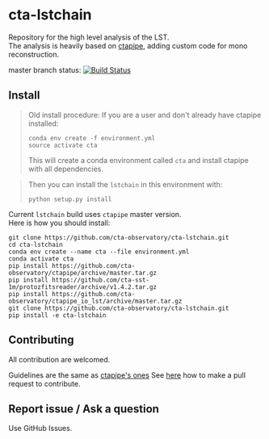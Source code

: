 # cta-lstchain

Repository for the high level analysis of the LST.    
The analysis is heavily based on [ctapipe](https://github.com/cta-observatory/ctapipe), adding custom code for mono reconstruction.

master branch status: [![Build Status](https://travis-ci.org/cta-observatory/cta-lstchain.svg?branch=master)](https://travis-ci.org/cta-observatory/cta-lstchain)

## Install

> Old install procedure:
> If you are a user and don't already have ctapipe installed:
> ```
> conda env create -f environment.yml
> source activate cta
> ```
> This will create a conda environment called `cta` and install ctapipe with all dependencies.

> Then you can install the `lstchain` in this environment with:
> ```
> python setup.py install
> ```

Current `lstchain` build uses `ctapipe` master version.   
Here is how you should install:
```
git clone https://github.com/cta-observatory/cta-lstchain.git
cd cta-lstchain
conda env create --name cta --file environment.yml
conda activate cta
pip install https://github.com/cta-observatory/ctapipe/archive/master.tar.gz
pip install https://github.com/cta-sst-1m/protozfitsreader/archive/v1.4.2.tar.gz
pip install https://github.com/cta-observatory/ctapipe_io_lst/archive/master.tar.gz
git clone https://github.com/cta-observatory/cta-lstchain.git
pip install -e cta-lstchain
```


## Contributing

All contribution are welcomed.

Guidelines are the same as [ctapipe's ones](https://cta-observatory.github.io/ctapipe/development/index.html)
See [here](https://cta-observatory.github.io/ctapipe/development/pullrequests.html) how to make a pull request to contribute.


## Report issue / Ask a question

Use GitHub Issues.


